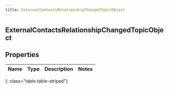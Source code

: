 ```yaml
---
title: ExternalContactsRelationshipChangedTopicObject
---
```

## ExternalContactsRelationshipChangedTopicObject


## Properties

| Name | Type | Description | Notes |
| ------------ | ------------- | ------------- | ------------- |
{: class="table table-striped"}



